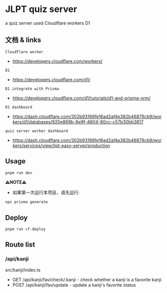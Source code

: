 # JLPT quiz server

a quiz server used Cloudflare workers D1

## 文档 & links

`Cloudflare worker`

- https://developers.cloudflare.com/workers/

`D1`

- https://developers.cloudflare.com/d1/

`D1 integrate with Prisma`

- https://developers.cloudflare.com/d1/tutorials/d1-and-prisma-orm/

`D1 dashboard`

- https://dash.cloudflare.com/302b93166fe16ad2af4e382b46879cb9/workers/d1/databases/920e869b-8e9f-4604-80cc-c57b30bb3817

`quiz server worker dashboard`

- https://dash.cloudflare.com/302b93166fe16ad2af4e382b46879cb9/workers/services/view/jlpt-easy-server/production

## Usage

```bash
pnpm run dev
```

**⚠️NOTE⚠️**

- 如果第一次运行本项目，请先运行:

```bash
npx prisma generate
```

## Deploy

```bash
pnpm run cf-deploy
```

## Route list

### /api/kanji

src/kanji/index.ts

- GET /api/kanji/fav/check/:kanji - check whether a kanji is a favorite kanji
- POST /api/kanji/fav/update - update a kanji's favorite status